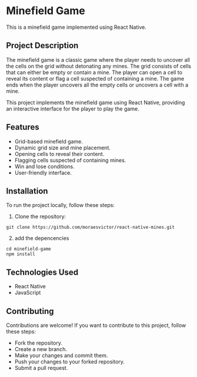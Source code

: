 # Minefield Game

This is a minefield game implemented using React Native.

## Project Description

The minefield game is a classic game where the player needs to uncover all the cells on the grid without detonating any mines. The grid consists of cells that can either be empty or contain a mine. The player can open a cell to reveal its content or flag a cell suspected of containing a mine. The game ends when the player uncovers all the empty cells or uncovers a cell with a mine.

This project implements the minefield game using React Native, providing an interactive interface for the player to play the game.

## Features

- Grid-based minefield game.
- Dynamic grid size and mine placement.
- Opening cells to reveal their content.
- Flagging cells suspected of containing mines.
- Win and lose conditions.
- User-friendly interface.


## Installation

To run the project locally, follow these steps:

1. Clone the repository:

```shell
git clone https://github.com/moraesvictor/react-native-mines.git
```


2. add the depencencies
```shell
cd minefield-game
npm install
```

## Technologies Used
- React Native
- JavaScript

## Contributing
Contributions are welcome! If you want to contribute to this project, follow these steps:

- Fork the repository.
- Create a new branch.
- Make your changes and commit them.
- Push your changes to your forked repository.
- Submit a pull request.

